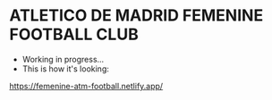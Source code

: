 # ATLETICO DE MADRID FEMENINE FOOTBALL CLUB

- Working in progress...
- This is how it's looking:

https://femenine-atm-football.netlify.app/
